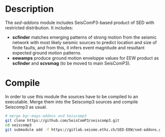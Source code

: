 # Description

The *sed-addons* module includes SeisComP3-based product of SED with restricted distribution. It includes:
  - **scfinder** matches emerging patterns of strong motion from the seismic network with most likely seismic sources to predict location and size of finite faults, and from this, it infers event magnitude and resultant expected ground motion patterns.
  - **eewamps** produce ground motion enveloppe values for EEW product as **scfinder** and **scvsmag** (to be moved to main SeisComP3).

# Compile

In order to use this module the sources have to be compiled to an executable. Merge them into the Seiscomp3 sources and compile Seiscomp3 as usual.
```bash
# merge bgr-mags-addons and Seiscomp3
git clone https://github.com/SeisComP3/seiscomp3.git
cd seiscomp3
git submodule add -f https://gitlab.seismo.ethz.ch/SED-EEW/sed-addons.git src/sed-addons
```
